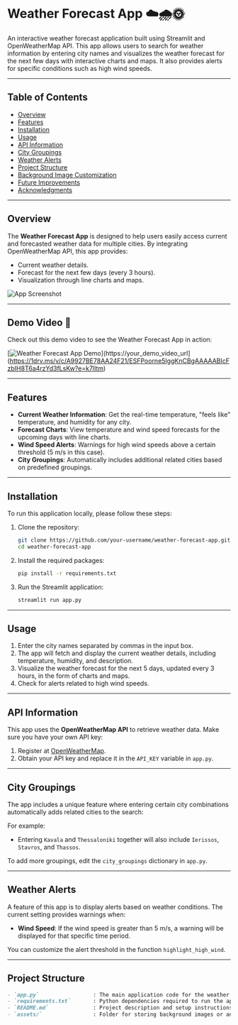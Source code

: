 # Weather Forecast App ☁️🌧️🌞

An interactive weather forecast application built using Streamlit and OpenWeatherMap API. This app allows users to search for weather information by entering city names and visualizes the weather forecast for the next few days with interactive charts and maps. It also provides alerts for specific conditions such as high wind speeds.

---

## Table of Contents
- [Overview](#overview)
- [Features](#features)
- [Installation](#installation)
- [Usage](#usage)
- [API Information](#api-information)
- [City Groupings](#city-groupings)
- [Weather Alerts](#weather-alerts)
- [Project Structure](#project-structure)
- [Background Image Customization](#background-image-customization)
- [Future Improvements](#future-improvements)
- [Acknowledgments](#acknowledgments)

---

## Overview

The **Weather Forecast App** is designed to help users easily access current and forecasted weather data for multiple cities. By integrating OpenWeatherMap API, this app provides:
- Current weather details.
- Forecast for the next few days (every 3 hours).
- Visualization through line charts and maps.

![App Screenshot](https://your_image_url_here.png)

---
## Demo Video 🎥

Check out this demo video to see the Weather Forecast App in action:

[![Weather Forecast App Demo](["C:\Users\sisma\OneDrive\Έγγραφα\OpenWeather.png")](https://your_demo_video_url](https://1drv.ms/v/c/A9927BE78AA24F21/ESFPoorne5IggKnCBgAAAAABIcFzbIH8T6a4rzYd3fLsKw?e=k7lItm)

---
## Features

- **Current Weather Information**: Get the real-time temperature, "feels like" temperature, and humidity for any city.
- **Forecast Charts**: View temperature and wind speed forecasts for the upcoming days with line charts.
- **Wind Speed Alerts**: Warnings for high wind speeds above a certain threshold (5 m/s in this case).
- **City Groupings**: Automatically includes additional related cities based on predefined groupings.

---

## Installation

To run this application locally, please follow these steps:

1. Clone the repository:
    ```bash
    git clone https://github.com/your-username/weather-forecast-app.git
    cd weather-forecast-app
    ```
2. Install the required packages:
    ```bash
    pip install -r requirements.txt
    ```

3. Run the Streamlit application:
    ```bash
    streamlit run app.py
    ```

---

## Usage

1. Enter the city names separated by commas in the input box.
2. The app will fetch and display the current weather details, including temperature, humidity, and description.
3. Visualize the weather forecast for the next 5 days, updated every 3 hours, in the form of charts and maps.
4. Check for alerts related to high wind speeds.

---

## API Information

This app uses the **OpenWeatherMap API** to retrieve weather data. Make sure you have your own API key:

1. Register at [OpenWeatherMap](https://home.openweathermap.org/users/sign_up).
2. Obtain your API key and replace it in the `API_KEY` variable in `app.py`.

---

## City Groupings

The app includes a unique feature where entering certain city combinations automatically adds related cities to the search:

For example:
- Entering `Kavala` and `Thessaloniki` together will also include `Ierissos`, `Stavros`, and `Thassos`.

To add more groupings, edit the `city_groupings` dictionary in `app.py`.

---

## Weather Alerts

A feature of this app is to display alerts based on weather conditions. The current setting provides warnings when:
- **Wind Speed**: If the wind speed is greater than 5 m/s, a warning will be displayed for that specific time period.

You can customize the alert threshold in the function `highlight_high_wind`.

---

## Project Structure

```markdown
- `app.py`                 : The main application code for the weather forecast app.
- `requirements.txt`       : Python dependencies required to run the app.
- `README.md`              : Project description and setup instructions.
- `assets/`                : Folder for storing background images or any other media files.

